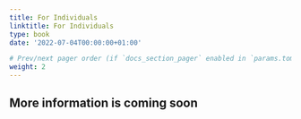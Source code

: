 ```yaml
---
title: For Individuals
linktitle: For Individuals
type: book
date: '2022-07-04T00:00:00+01:00'

# Prev/next pager order (if `docs_section_pager` enabled in `params.toml`)
weight: 2
---
```


## More information is coming soon

